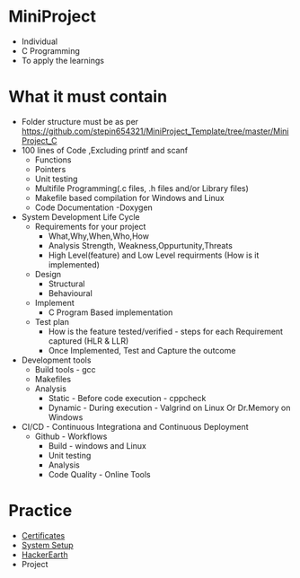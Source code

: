# MiniProject
* Individual
* C Programming
* To apply the learnings

# What it must contain
* Folder structure must be as per https://github.com/stepin654321/MiniProject_Template/tree/master/MiniProject_C
* 100 lines of Code ,Excluding printf and scanf
  * Functions
  * Pointers
  * Unit testing
  * Multifile Programming(.c files, .h files and/or Library files)
  * Makefile based compilation for Windows and Linux
  * Code Documentation -Doxygen
 * System Development Life Cycle
   * Requirements for your project
     * What,Why,When,Who,How 
     * Analysis Strength, Weakness,Oppurtunity,Threats
     * High Level(feature) and Low Level requirments (How is it implemented)
   * Design
      * Structural
      * Behavioural
   * Implement
      * C Program Based implementation
   * Test plan
     * How is the feature tested/verified - steps for each Requirement captured (HLR & LLR)
     * Once Implemented, Test and Capture the outcome
* Development tools
  * Build tools - gcc
  * Makefiles
  * Analysis
    * Static - Before code execution - cppcheck
    * Dynamic - During execution - Valgrind on Linux Or Dr.Memory on Windows
* CI/CD - Continuous Integrationa and Continuous Deployment
  * Github - Workflows
    * Build - windows and Linux
    * Unit testing
    * Analysis
    * Code Quality - Online Tools

# Practice
 * [Certificates]()
 * [System Setup](https://github.com/stepin654321/MiniProject_Template/wiki)
 * [HackerEarth](https://www.hackerearth.com/practice/basic-programming/input-output/basics-of-input-output/practice-problems/) 
 * Project
 
